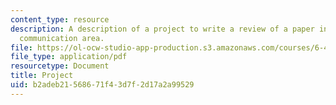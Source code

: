 ```yaml
---
content_type: resource
description: A description of a project to write a review of a paper in the wireless
  communication area.
file: https://ol-ocw-studio-app-production.s3.amazonaws.com/courses/6-452-principles-of-wireless-communications-spring-2006/b2adeb21568671f43d7f2d17a2a99529_proj_info.pdf
file_type: application/pdf
resourcetype: Document
title: Project
uid: b2adeb21-5686-71f4-3d7f-2d17a2a99529
---
```

